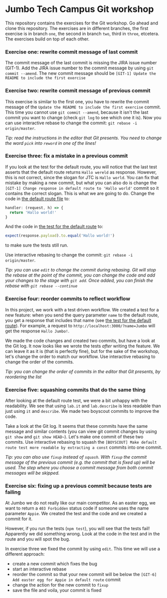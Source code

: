 # Jumbo Tech Campus Git workshop
This repository contains the exercises for the Git workshop. Go ahead and clone this repository. The exercises are in different branches, the first exercise is in branch `one`, the second in branch `two`, third in `three`, etcetera. The exercises build on top of each other.

### Exercise one: rewrite commit message of last commit
The commit message of the last commit is missing the JIRA issue number (GIT-1). Add the JIRA issue number to the commit message by using `git commit --amend`. The new commit message should be `[GIT-1] Update the README to include the first exercise`

### Exercise two: rewrite commit message of previous commit
This exercise is similar to the first one, you have to rewrite the commit message of the `Update the README to include the first exercise` commit. This time you cannot use `git commit --amend`, because it isn't the last commit you want to change (check `git log` to see which one it is). Now you can use interactive rebase to change the commit: `git rebase -i origin/master`.

_Tip: read the instructions in the editor that Git presents. You need to change the word `pick` into `reword` in one of the lines!_

### Exercise three: fix a mistake in a previous commit
If you look at the test for the default route, you will notice that the last test asserts that the default route returns `Hallo wereld` as response. However, this is not correct, since the slogan for JTC is `Hallo world`. You can fix that mistake by making a new commit, but what you can also do is change the `[GIT-1] Change response in default route to 'Hallo world'` commit so it contains the correct slogan. This is what we are going to do. Change the code in [the default route file](routes/default.js#L6) to:
```javascript
handler: (request, h) => {
  return 'Hallo world!'
}
```

And the code in [the test for the default route](test/defaultRoute.js#L29) to:
```javascript
expect(response.payload).to.equal('Hallo world!')
```
to make sure the tests still run.

Use interactive rebasing to change the commit: `git rebase -i origin/master`.

_Tip: you can use `edit` to change the commit during rebasing. Git will stop the rebase at the point of the commit, you can change the code and add your changes to the stage with `git add`. Once added, you can finish the rebase with `git rebase --continue`_

### Exercise four: reorder commits to reflect workflow
In this project, we work with a test driven workflow. We created a test for a new feature: when you send the query parameter `name` to the default route, you get a response that includes that name (see [the test for the default route](test/defaultRoute.js#L33)). For example, a request to `http://localhost:3000/?name=Jumbo` will get the response `Hallo Jumbo!`.

We made the code changes and created two commits, but have a look at the Git log. It now looks like we wrote the tests _after_ writing the feature. We can leave it as it is (that is perfectly fine), but for the sake of the workshop, let's change the order to match our workflow. Use interactive rebasing to change the order of the commits.

_Tip: you can change the order of commits in the editor that Git presents, by reordering the list_

### Exercise five: squashing commits that do the same thing
After looking at the default route test, we were a bit unhappy with the readability. We see that using `lab.it` and `lab.describe` is less readable than just using `it` and `describe`. We made two boyscout commits to improve the code.

Take a look at the Git log. It seems that these commits have the same message and similar contents (you can view git commit changes by using `git show` and `git show HEAD~`). Let's make one commit of these two commits. Use interactive rebasing to squash the `[BOYSCOUT] Make default route test more readable by extracting a const` commits into one commit.

_Tip: you can also use `fixup` instead of `squash`. With `fixup` the commit message of the previous commit (e.g. the commit that is fixed up) will be used. The step where you choose a commit message from both commit messages will be skipped._

### Exercise six: fixing up a previous commit because tests are failing
At Jumbo we do not really like our main competitor. As an easter egg, we want to return a `403 Forbidden` status code if someone uses the name parameter `Appie`. We created the test and the code and we created a commit for it.

However, if you run the tests (`npm test`), you will see that the tests fail! Apparently we did something wrong. Look at the code in the test and in the route and you will spot the bug.

In exercise three we fixed the commit by using `edit`. This time we will use a different approach:
- create a new commit which fixes the bug
- start an interactive rebase
- reorder the commit so that your new commit will be below the `[GIT-6] Add easter egg for Appie in default route` commit
- change the action for the new commit to `fixup`
- save the file and voila, your commit is fixed
